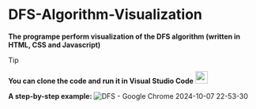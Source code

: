 # DFS-Algorithm-Visualization
**The programpe perform visualization of the DFS algorithm (written in HTML, CSS and Javascript)**

> [!TIP]
> **You can clone the code and run it in Visual Studio Code** <img src="https://github.com/user-attachments/assets/077b059e-dab6-4648-b204-f66b45b5e2d0" width="25" height="25" />

**A step-by-step example:**
![DFS - Google Chrome 2024-10-07 22-53-30](https://github.com/user-attachments/assets/f9b5a244-abb3-4810-9058-7e05baba457e)
